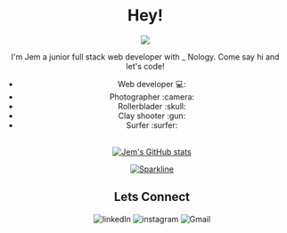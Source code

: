 <h1 align="center">Hey!</h1>

<div align="center">
<img src="https://media.giphy.com/media/1AiqIlg1Jfl2tgGzYf/giphy.gif">
</div>

<p align="center">I'm Jem a junior full stack web developer with _ Nology.
    Come say hi and let's code!</p>

<ul align="center"> 
   <li>Web developer 💻:</li> 
  <li>Photographer :camera: </li> 
  <li>Rollerblader :skull:</li> 
  <li>Clay shooter :gun: </li>
  <li>Surfer :surfer:</li>

<br>

[![Jem's GitHub stats](https://github-readme-stats.vercel.app/api?username=jemzzz16)](https://github.com/jemzzz16/github-readme-stats)

[![Sparkline](https://stars.medv.io/Naereen/badges.svg)](https://stars.medv.io/Naereen/badges)

<h2 align="center">Lets Connect</h2>
<img align="center" alt="linkedIn" src="https://img.shields.io/badge/LinkedIn-0077B5?style=for-the-badge&logo=linkedin&logoColor=white" href="https://www.linkedin.com/in/jemma-holmes-14b89a10a/"> 

<img align="center" alt="instagram" src="https://img.shields.io/badge/Instagram-E4405F?style=for-the-badge&logo=instagram&logoColor=white" href="https://www.instagram.com/jemma.j.photography/"> 

<img align="center" alt="Gmail" src="https://img.shields.io/badge/Gmail-D14836?style=for-the-badge&logo=gmail&logoColor=white" href="jemmaholmes16@gmail.com">
